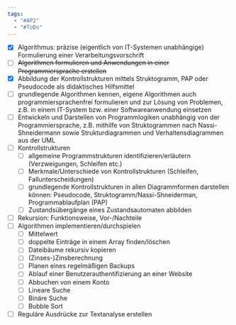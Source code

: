 ```yaml
---
tags:
  - "#AP2"
  - "#ToDo"
---
```


- [x] Algorithmus: präzise (eigentlich von IT-Systemen unabhängige) Formulierung einer Verarbeitungsvorschrift
- [ ] ~~Algorithmen formulieren und Anwendungen in einer Programmiersprache erstellen~~
- [x] Abbildung der Kontrollstrukturen mittels Struktogramm, PAP oder Pseudocode als didaktisches Hilfsmittel
- [ ] grundlegende Algorithmen kennen, eigene Algorithmen auch programmiersprachenfrei formulieren und zur Lösung von Problemen, z.B. in einem IT-System bzw. einer Softwareanwendung einsetzen
- [ ] Entwickeln und Darstellen von Programmlogiken unabhängig von der Programmiersprache, z.B. mithilfe von Struktogrammen nach Nassi-Shneidermann sowie Strukturdiagrammen und Verhaltensdiagrammen aus der UML
- [ ] Kontrollstrukturen
    - [ ] allgemeine Programmstrukturen identifizieren/erläutern (Verzweigungen, Schleifen etc.)
    - [ ] Merkmale/Unterschiede von Kontrollstrukturen (Schleifen, Fallunterscheidungen)
    - [ ] grundlegende Kontrollstrukturen in allen Diagrammformen darstellen können: Pseudocode, Struktogramm/Nassi-Shneiderman, Programmablaufplan (PAP)
    - [ ] Zustandsübergänge eines Zustandsautomaten abbilden
- [ ] Rekursion: Funktionsweise, Vor-/Nachteile
- [ ] Algorithmen implementieren/durchspielen
    - [ ] Mittelwert
    - [ ] doppelte Einträge in einem Array finden/löschen
    - [ ] Dateibäume rekursiv kopieren
    - [ ] (Zinses-)Zinsberechnung
    - [ ] Planen eines regelmäßigen Backups
    - [ ] Ablauf einer Benutzerauthentifizierung an einer Website
    - [ ] Abbuchen von einem Konto
    - [ ] Lineare Suche
    - [ ] Binäre Suche
    - [ ] Bubble Sort
- [ ] Reguläre Ausdrücke zur Textanalyse erstellen